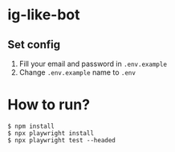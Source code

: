 # ig-like-bot

## Set config

1. Fill your email and password in `.env.example`
2. Change `.env.example` name to `.env`

# How to run?

```
$ npm install
$ npx playwright install
$ npx playwright test --headed
```